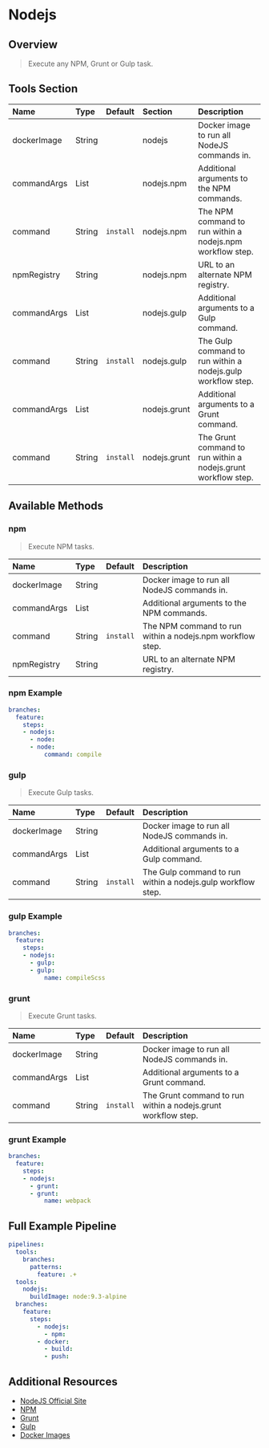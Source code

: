 # Nodejs

## Overview

> Execute any NPM, Grunt or Gulp task.

## Tools Section

| Name        | Type   | Default   | Section      | Description                                                   |
|:------------|:-------|:----------|:-------------|:--------------------------------------------------------------|
| dockerImage | String |           | nodejs       | Docker image to run all NodeJS commands in.                   |
| commandArgs | List   |           | nodejs.npm   | Additional arguments to the NPM commands.                     |
| command     | String | `install` | nodejs.npm   | The NPM command to run within a nodejs.npm workflow step.     |
| npmRegistry | String |           | nodejs.npm   | URL to an alternate NPM registry.                             |
| commandArgs | List   |           | nodejs.gulp  | Additional arguments to a Gulp command.                       |
| command     | String | `install` | nodejs.gulp  | The Gulp command to run within a nodejs.gulp workflow step.   |
| commandArgs | List   |           | nodejs.grunt | Additional arguments to a Grunt command.                      |
| command     | String | `install` | nodejs.grunt | The Grunt command to run within a nodejs.grunt workflow step. |

## Available Methods

### npm

> Execute NPM tasks.

| Name        | Type   | Default   | Description                                               |
|:------------|:-------|:----------|:----------------------------------------------------------|
| dockerImage | String |           | Docker image to run all NodeJS commands in.               |
| commandArgs | List   |           | Additional arguments to the NPM commands.                 |
| command     | String | `install` | The NPM command to run within a nodejs.npm workflow step. |
| npmRegistry | String |           | URL to an alternate NPM registry.                         |

### npm Example

```yaml
branches:
  feature:
    steps:
    - nodejs:
      - node:
      - node:
          command: compile
```

### gulp

> Execute Gulp tasks.

| Name        | Type   | Default   | Description                                                 |
|:------------|:-------|:----------|:------------------------------------------------------------|
| dockerImage | String |           | Docker image to run all NodeJS commands in.                 |
| commandArgs | List   |           | Additional arguments to a Gulp command.                     |
| command     | String | `install` | The Gulp command to run within a nodejs.gulp workflow step. |

### gulp Example

```yaml
branches:
  feature:
    steps:
    - nodejs:
      - gulp:
      - gulp:
          name: compileScss
```

### grunt

> Execute Grunt tasks.

| Name        | Type   | Default   | Description                                                   |
|:------------|:-------|:----------|:--------------------------------------------------------------|
| dockerImage | String |           | Docker image to run all NodeJS commands in.                   |
| commandArgs | List   |           | Additional arguments to a Grunt command.                      |
| command     | String | `install` | The Grunt command to run within a nodejs.grunt workflow step. |

### grunt Example

```yaml
branches:
  feature:
    steps:
    - nodejs:
      - grunt:
      - grunt:
          name: webpack
```

## Full Example Pipeline

```yaml
pipelines:
  tools:
    branches:
      patterns:
        feature: .+
  tools:
    nodejs:
      buildImage: node:9.3-alpine
  branches:
    feature:
      steps:
        - nodejs:
          - npm:
        - docker:
          - build:
          - push:
```

## Additional Resources

* [NodeJS Official Site](https://nodejs.org/en/)
* [NPM](https://www.npmjs.com)
* [Grunt](https://gruntjs.com)
* [Gulp](https://gulpjs.com)
* [Docker Images](https://hub.docker.com/_/node/)